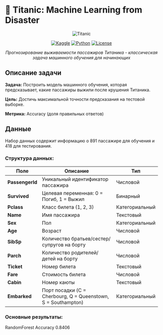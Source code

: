 # 🚢 Titanic: Machine Learning from Disaster

<div align="center">

![Titanic](https://storage.googleapis.com/kaggle-competitions/kaggle/3136/logos/header.png)

[![Kaggle](https://img.shields.io/badge/Kaggle-Competition-20BEFF?style=for-the-badge&logo=kaggle&logoColor=white)](https://www.kaggle.com/competitions/titanic)
[![Python](https://img.shields.io/badge/Python-3.8%2B-3776AB?style=for-the-badge&logo=python&logoColor=white)](https://python.org)
[![License](https://img.shields.io/badge/License-MIT-blue.svg?style=for-the-badge)](LICENSE)

*Прогнозирование выживаемости пассажиров Титаника - классическая задача машинного обучения для начинающих*

</div>


## Описание задачи

**Задача:** Построить модель машинного обучения, которая предсказывает, какие пассажиры выжили после крушения Титаника.

**Цель:** Достичь максимальной точности предсказания на тестовой выборке.

**Метрика:** Accuracy (доля правильных ответов)

## Данные

Набор данных содержит информацию о 891 пассажире для обучения и 418 для тестирования.

### Структура данных:

| Поле | Описание | Тип |
|------|-----------|------|
| **PassengerId** | Уникальный идентификатор пассажира | Числовой |
| **Survived** | Целевая переменная: 0 = Погиб, 1 = Выжил | Бинарный |
| **Pclass** | Класс билета (1, 2, 3) | Категориальный |
| **Name** | Имя пассажира | Текстовый |
| **Sex** | Пол | Категориальный |
| **Age** | Возраст | Числовой |
| **SibSp** | Количество братьев/сестер/супругов на борту | Числовой |
| **Parch** | Количество родителей/детей на борту | Числовой |
| **Ticket** | Номер билета | Текстовый |
| **Fare** | Стоимость билета | Числовой |
| **Cabin** | Номер каюты | Текстовый |
| **Embarked** | Порт посадки (C = Cherbourg, Q = Queenstown, S = Southampton) | Категориальный |

### Основные результаты:

RandomForest  Accuracy 0.8406
